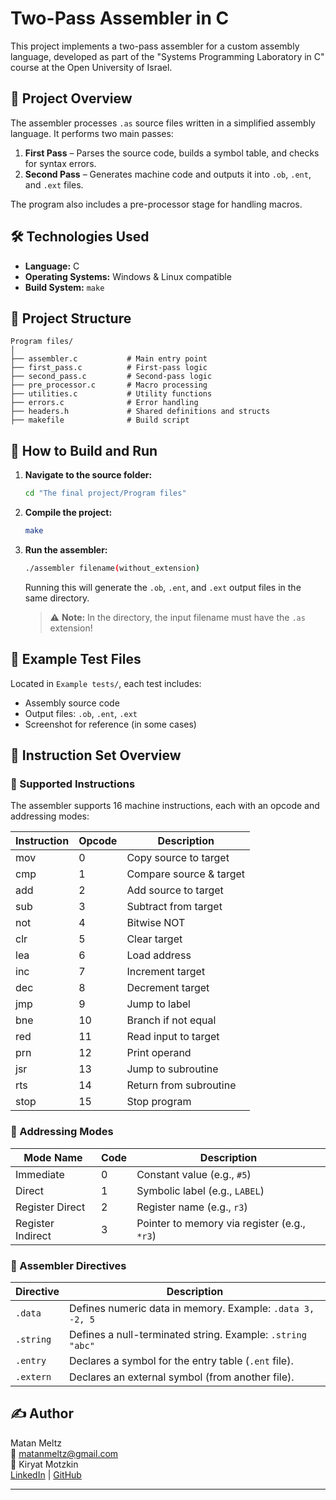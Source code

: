 # Two-Pass Assembler in C

This project implements a two-pass assembler for a custom assembly language, developed as part of the "Systems Programming Laboratory in C" course at the Open University of Israel.

## 📌 Project Overview

The assembler processes `.as` source files written in a simplified assembly language. It performs two main passes:
1. **First Pass** – Parses the source code, builds a symbol table, and checks for syntax errors.
2. **Second Pass** – Generates machine code and outputs it into `.ob`, `.ent`, and `.ext` files.

The program also includes a pre-processor stage for handling macros.

## 🛠️ Technologies Used

- **Language:** C
- **Operating Systems:** Windows & Linux compatible
- **Build System:** `make`

## 📂 Project Structure

```
Program files/
│
├── assembler.c           # Main entry point
├── first_pass.c          # First-pass logic
├── second_pass.c         # Second-pass logic
├── pre_processor.c       # Macro processing
├── utilities.c           # Utility functions
├── errors.c              # Error handling
├── headers.h             # Shared definitions and structs
├── makefile              # Build script
```


## 🔧 How to Build and Run

1. **Navigate to the source folder:**
   ```bash
   cd "The final project/Program files"
   ```

2. **Compile the project:**
   ```bash
   make
   ```

3. **Run the assembler:**
   ```bash
   ./assembler filename(without_extension)
   ```

   Running this will generate the `.ob`, `.ent`, and `.ext` output files in the same directory.
   > ⚠️ **Note:** In the directory, the input filename must have the `.as` extension!

## 📂 Example Test Files

Located in `Example tests/`, each test includes:
- Assembly source code
- Output files: `.ob`, `.ent`, `.ext`
- Screenshot for reference (in some cases)

## 🧠 Instruction Set Overview

### 📘 Supported Instructions

The assembler supports 16 machine instructions, each with an opcode and addressing modes:

| Instruction | Opcode | Description            |
|-------------|--------|------------------------|
| mov         | 0      | Copy source to target  |
| cmp         | 1      | Compare source & target|
| add         | 2      | Add source to target   |
| sub         | 3      | Subtract from target   |
| not         | 4      | Bitwise NOT            |
| clr         | 5      | Clear target           |
| lea         | 6      | Load address           |
| inc         | 7      | Increment target       |
| dec         | 8      | Decrement target       |
| jmp         | 9      | Jump to label          |
| bne         | 10     | Branch if not equal    |
| red         | 11     | Read input to target   |
| prn         | 12     | Print operand          |
| jsr         | 13     | Jump to subroutine     |
| rts         | 14     | Return from subroutine |
| stop        | 15     | Stop program           |

### 🧭 Addressing Modes

| Mode Name      | Code | Description                                   |
|----------------|------|-----------------------------------------------|
| Immediate      | 0    | Constant value (e.g., `#5`)                   |
| Direct         | 1    | Symbolic label (e.g., `LABEL`)                |
| Register Direct| 2    | Register name (e.g., `r3`)                    |
| Register Indirect | 3 | Pointer to memory via register (e.g., `*r3`)  |

### 🧾 Assembler Directives

| Directive   | Description                                                |
|-------------|------------------------------------------------------------|
| `.data`     | Defines numeric data in memory. Example: `.data 3, -2, 5`  |
| `.string`   | Defines a null-terminated string. Example: `.string "abc"` |
| `.entry`    | Declares a symbol for the entry table (`.ent` file).       |
| `.extern`   | Declares an external symbol (from another file).           |


## ✍️ Author

Matan Meltz  
📧 matanmeltz@gmail.com  
📍 Kiryat Motzkin  
[LinkedIn](<https://www.linkedin.com/in/matan-meltz-03134521a?lipi=urn%3Ali%3Apage%3Ad_flagship3_profile_view_base_contact_details%3BElsf7pjSQyysrYCL6drx3A%3D%3D>) | [GitHub](<https://github.com/matanmeltz>)

---

